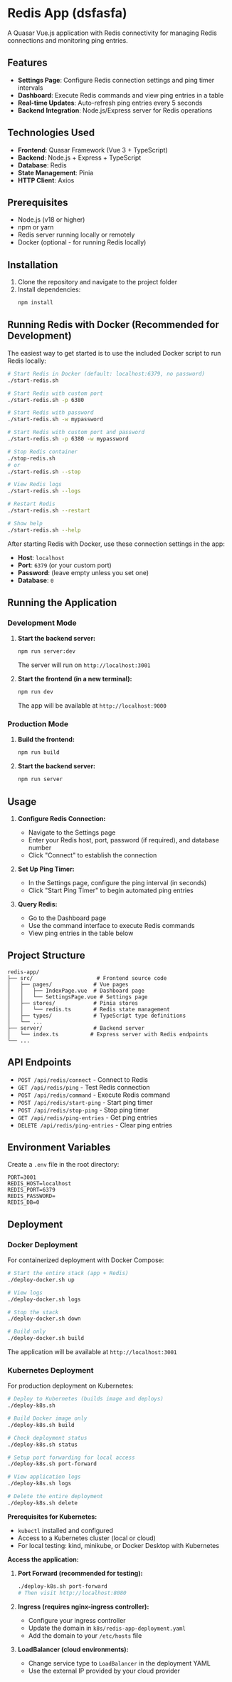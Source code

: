 # Redis App (dsfasfa)

A Quasar Vue.js application with Redis connectivity for managing Redis connections and monitoring ping entries.

## Features

- **Settings Page**: Configure Redis connection settings and ping timer intervals
- **Dashboard**: Execute Redis commands and view ping entries in a table
- **Real-time Updates**: Auto-refresh ping entries every 5 seconds
- **Backend Integration**: Node.js/Express server for Redis operations

## Technologies Used

- **Frontend**: Quasar Framework (Vue 3 + TypeScript)
- **Backend**: Node.js + Express + TypeScript
- **Database**: Redis
- **State Management**: Pinia
- **HTTP Client**: Axios

## Prerequisites

- Node.js (v18 or higher)
- npm or yarn
- Redis server running locally or remotely
- Docker (optional - for running Redis locally)

## Installation

1. Clone the repository and navigate to the project folder
2. Install dependencies:
   ```bash
   npm install
   ```

## Running Redis with Docker (Recommended for Development)

The easiest way to get started is to use the included Docker script to run Redis locally:

```bash
# Start Redis in Docker (default: localhost:6379, no password)
./start-redis.sh

# Start Redis with custom port
./start-redis.sh -p 6380

# Start Redis with password
./start-redis.sh -w mypassword

# Start Redis with custom port and password
./start-redis.sh -p 6380 -w mypassword

# Stop Redis container
./stop-redis.sh
# or
./start-redis.sh --stop

# View Redis logs
./start-redis.sh --logs

# Restart Redis
./start-redis.sh --restart

# Show help
./start-redis.sh --help
```

After starting Redis with Docker, use these connection settings in the app:

- **Host**: `localhost`
- **Port**: `6379` (or your custom port)
- **Password**: (leave empty unless you set one)
- **Database**: `0`

## Running the Application

### Development Mode

1. **Start the backend server:**

   ```bash
   npm run server:dev
   ```

   The server will run on `http://localhost:3001`

2. **Start the frontend (in a new terminal):**
   ```bash
   npm run dev
   ```
   The app will be available at `http://localhost:9000`

### Production Mode

1. **Build the frontend:**

   ```bash
   npm run build
   ```

2. **Start the backend server:**
   ```bash
   npm run server
   ```

## Usage

1. **Configure Redis Connection:**
   - Navigate to the Settings page
   - Enter your Redis host, port, password (if required), and database number
   - Click "Connect" to establish the connection

2. **Set Up Ping Timer:**
   - In the Settings page, configure the ping interval (in seconds)
   - Click "Start Ping Timer" to begin automated ping entries

3. **Query Redis:**
   - Go to the Dashboard page
   - Use the command interface to execute Redis commands
   - View ping entries in the table below

## Project Structure

```
redis-app/
├── src/                    # Frontend source code
│   ├── pages/             # Vue pages
│   │   ├── IndexPage.vue  # Dashboard page
│   │   └── SettingsPage.vue # Settings page
│   ├── stores/            # Pinia stores
│   │   └── redis.ts       # Redis state management
│   ├── types/             # TypeScript type definitions
│   └── ...
├── server/                # Backend server
│   └── index.ts          # Express server with Redis endpoints
└── ...
```

## API Endpoints

- `POST /api/redis/connect` - Connect to Redis
- `GET /api/redis/ping` - Test Redis connection
- `POST /api/redis/command` - Execute Redis command
- `POST /api/redis/start-ping` - Start ping timer
- `POST /api/redis/stop-ping` - Stop ping timer
- `GET /api/redis/ping-entries` - Get ping entries
- `DELETE /api/redis/ping-entries` - Clear ping entries

## Environment Variables

Create a `.env` file in the root directory:

```env
PORT=3001
REDIS_HOST=localhost
REDIS_PORT=6379
REDIS_PASSWORD=
REDIS_DB=0
```

## Deployment

### Docker Deployment

For containerized deployment with Docker Compose:

```bash
# Start the entire stack (app + Redis)
./deploy-docker.sh up

# View logs
./deploy-docker.sh logs

# Stop the stack
./deploy-docker.sh down

# Build only
./deploy-docker.sh build
```

The application will be available at `http://localhost:3001`

### Kubernetes Deployment

For production deployment on Kubernetes:

```bash
# Deploy to Kubernetes (builds image and deploys)
./deploy-k8s.sh

# Build Docker image only
./deploy-k8s.sh build

# Check deployment status
./deploy-k8s.sh status

# Setup port forwarding for local access
./deploy-k8s.sh port-forward

# View application logs
./deploy-k8s.sh logs

# Delete the entire deployment
./deploy-k8s.sh delete
```

**Prerequisites for Kubernetes:**
- `kubectl` installed and configured
- Access to a Kubernetes cluster (local or cloud)
- For local testing: kind, minikube, or Docker Desktop with Kubernetes

**Access the application:**
1. **Port Forward (recommended for testing):**
   ```bash
   ./deploy-k8s.sh port-forward
   # Then visit http://localhost:8080
   ```

2. **Ingress (requires nginx-ingress controller):**
   - Configure your ingress controller
   - Update the domain in `k8s/redis-app-deployment.yaml`
   - Add the domain to your `/etc/hosts` file

3. **LoadBalancer (cloud environments):**
   - Change service type to `LoadBalancer` in the deployment YAML
   - Use the external IP provided by your cloud provider
